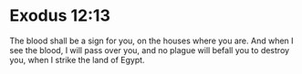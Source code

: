# Exodus 12:13

The blood shall be a sign for you, on the houses where you are. And when I see the blood, I will pass over you, and no plague will befall you to destroy you, when I strike the land of Egypt.

